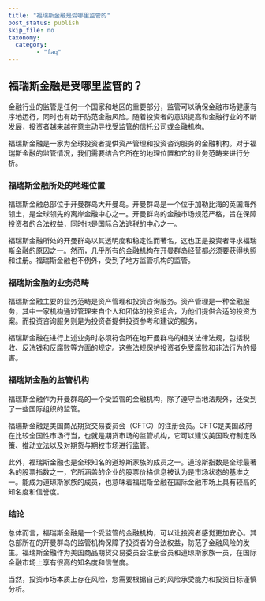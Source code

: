 ```yaml
---
title: "福瑞斯金融是受哪里监管的"
post_status: publish
skip_file: no
taxonomy:
  category:
        - "faq"
---
```


## 福瑞斯金融是受哪里监管的？

金融行业的监管是任何一个国家和地区的重要部分，监管可以确保金融市场健康有序地运行，同时也有助于防范金融风险。随着投资者的意识提高和金融行业的不断发展，投资者越来越在意主动寻找受监管的信托公司或金融机构。

福瑞斯金融是一家为全球投资者提供资产管理和投资咨询服务的金融机构。对于福瑞斯金融的监管情况，我们需要结合它所在的地理位置和它的业务范畴来进行分析。

### 福瑞斯金融所处的地理位置

福瑞斯金融总部位于开曼群岛大开曼岛。开曼群岛是一个位于加勒比海的英国海外领土，是全球领先的离岸金融中心之一。开曼群岛的金融市场规范严格，旨在保障投资者的合法权益，同时也是国际合法逃税的中心之一。

福瑞斯金融所处的开曼群岛以其透明度和稳定性而著名，这也正是投资者寻求福瑞斯金融的原因之一。然而，几乎所有的金融机构在开曼群岛经营都必须要获得执照和注册。福瑞斯金融也不例外，受到了地方监管机构的监管。

### 福瑞斯金融的业务范畴

福瑞斯金融主要的业务范畴是资产管理和投资咨询服务。资产管理是一种金融服务，其中一家机构通过管理来自个人和团体的投资组合，为他们提供合适的投资方案。而投资咨询服务则是为投资者提供投资参考和建议的服务。

福瑞斯金融在进行上述业务时必须符合所在地开曼群岛的相关法律法规，包括税收、反洗钱和反腐败等方面的规定。这些法规保护投资者免受腐败和非法行为的侵害。

### 福瑞斯金融的监管机构

福瑞斯金融作为开曼群岛的一个受监管的金融机构，除了遵守当地法规外，还受到了一些国际组织的监管。

福瑞斯金融是美国商品期货交易委员会（CFTC）的注册会员。CFTC是美国政府在比较全国性市场行当，也就是期货市场的监管机构，它可以建议美国政府制定政策、推动立法以及对期货与期权市场进行监管。

此外，福瑞斯金融也是全球知名的道琼斯家族的成员之一。道琼斯指数是全球最著名的股票指数之一，它所涵盖的企业的股票价格信息被认为是市场状态的基准之一。能成为道琼斯家族的成员，也意味着福瑞斯金融在国际金融市场上具有较高的知名度和信誉度。

### 结论

总体而言，福瑞斯金融是一个受监管的金融机构，可以让投资者感觉更加安心。其总部所在的开曼群岛的监管机构保障了投资者的合法权益，防范了金融风险的发生。福瑞斯金融作为美国商品期货交易委员会注册会员和道琼斯家族一员，在国际金融市场上享有很高的知名度和信誉度。

当然，投资市场本质上存在风险，您需要根据自己的风险承受能力和投资目标谨慎分析。
